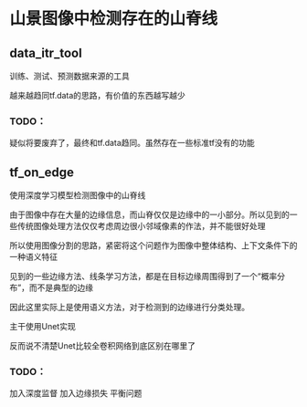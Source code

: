 # 山景图像中检测存在的山脊线
## data_itr_tool

训练、测试、预测数据来源的工具

越来越趋同tf.data的思路，有价值的东西越写越少

### TODO：
疑似将要废弃了，最终和tf.data趋同。虽然存在一些标准tf没有的功能

## tf_on_edge
使用深度学习模型检测图像中的山脊线

由于图像中存在大量的边缘信息，而山脊仅仅是边缘中的一小部分。所以见到的一些传统图像处理方法仅仅考虑周边很小邻域像素的作法，并不能很好处理

所以使用图像分割的思路，紧密将这个问题作为图像中整体结构、上下文条件下的一种语义特征

见到的一些边缘方法、线条学习方法，都是在目标边缘周围得到了一个“概率分布”，而不是典型的边缘

因此这里实际上是使用语义方法，对于检测到的边缘进行分类处理。

主干使用Unet实现

反而说不清楚Unet比较全卷积网络到底区别在哪里了

### TODO：
加入深度监督
加入边缘损失
平衡问题
